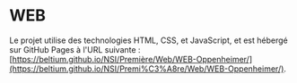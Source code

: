 # WEB

Le projet utilise des technologies HTML, CSS, et JavaScript, et est hébergé sur GitHub Pages à l'URL suivante : [https://beltium.github.io/NSI/Première/Web/WEB-Oppenheimer/](https://beltium.github.io/NSI/Premi%C3%A8re/Web/WEB-Oppenheimer/).